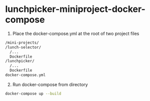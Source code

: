 # lunchpicker-miniproject-docker-compose

1. Place the docker-compose.yml at the root of two project files
  ```bash
  /mini-projects/
  /lunch-selector/
    /...
    Dockerfile
  /lunchpicker/
    /...
    Dockerfile
  docker-compose.yml
  ```
  
2. Run docker-compose from directory
  ```bash
  docker-compose up --build
  ```
